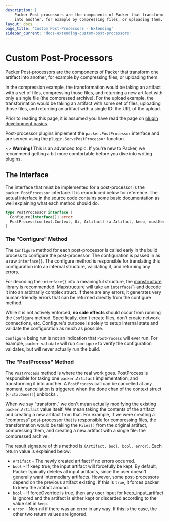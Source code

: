 ```yaml
---
description: |
    Packer Post-processors are the components of Packer that transform one artifact
    into another, for example by compressing files, or uploading them.
layout: docs
page_title: 'Custom Post-Processors - Extending'
sidebar_current: 'docs-extending-custom-post-processors'
---
```


# Custom Post-Processors

Packer Post-processors are the components of Packer that transform one artifact
into another, for example by compressing files, or uploading them.

In the compression example, the transformation would be taking an artifact with
a set of files, compressing those files, and returning a new artifact with only
a single file (the compressed archive). For the upload example, the
transformation would be taking an artifact with some set of files, uploading
those files, and returning an artifact with a single ID: the URL of the upload.

Prior to reading this page, it is assumed you have read the page on [plugin
development basics](/docs/extending/plugins.html).

Post-processor plugins implement the `packer.PostProcessor` interface and are
served using the `plugin.ServePostProcessor` function.

\~&gt; **Warning!** This is an advanced topic. If you're new to Packer, we
recommend getting a bit more comfortable before you dive into writing plugins.

## The Interface

The interface that must be implemented for a post-processor is the
`packer.PostProcessor` interface. It is reproduced below for reference. The
actual interface in the source code contains some basic documentation as well
explaining what each method should do.

``` go
type PostProcessor interface {
  Configure(interface{}) error
  PostProcess(context.Context, Ui, Artifact) (a Artifact, keep, mustKeel bool, err error)
}
```

### The "Configure" Method

The `Configure` method for each post-processor is called early in the build
process to configure the post-processor. The configuration is passed in as a
raw `interface{}`. The configure method is responsible for translating this
configuration into an internal structure, validating it, and returning any
errors.

For decoding the `interface{}` into a meaningful structure, the
[mapstructure](https://github.com/mitchellh/mapstructure) library is
recommended. Mapstructure will take an `interface{}` and decode it into an
arbitrarily complex struct. If there are any errors, it generates very
human-friendly errors that can be returned directly from the configure method.

While it is not actively enforced, **no side effects** should occur from
running the `Configure` method. Specifically, don't create files, don't create
network connections, etc. Configure's purpose is solely to setup internal state
and validate the configuration as much as possible.

`Configure` being run is not an indication that `PostProcess` will ever run.
For example, `packer validate` will run `Configure` to verify the configuration
validates, but will never actually run the build.

### The "PostProcess" Method

The `PostProcess` method is where the real work goes. PostProcess is
responsible for taking one `packer.Artifact` implementation, and transforming
it into another.
A `PostProcess` call can be cancelled at any moment, cancellation is triggered
when the done chan of the context struct (`<-ctx.Done()`) unblocks .

When we say "transform," we don't mean actually modifying the existing
`packer.Artifact` value itself. We mean taking the contents of the artifact and
creating a new artifact from that. For example, if we were creating a
"compress" post-processor that is responsible for compressing files, the
transformation would be taking the `Files()` from the original artifact,
compressing them, and creating a new artifact with a single file: the
compressed archive.

The result signature of this method is `(Artifact, bool, bool, error)`. Each
return value is explained below:

-   `Artifact` - The newly created artifact if no errors occurred.
-   `bool` - If keep true, the input artifact will forcefully be kept. By default,
    Packer typically deletes all input artifacts, since the user doesn't
    generally want intermediary artifacts. However, some post-processors depend
    on the previous artifact existing. If this is `true`, it forces packer to
    keep the artifact around.
-   `bool` - If forceOverride is true, then any user input for
    keep_input_artifact is ignored and the artifact is either kept or discarded
    according to the value set in `keep`. 
-   `error` - Non-nil if there was an error in any way. If this is the case,
    the other two return values are ignored.
